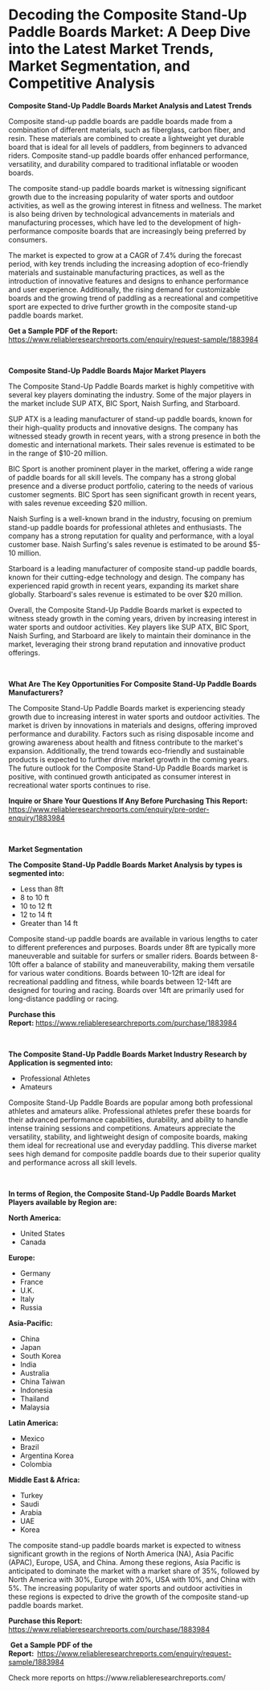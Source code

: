 <p><h1>Decoding the Composite Stand-Up Paddle Boards Market: A Deep Dive into the Latest Market Trends, Market Segmentation, and Competitive Analysis</h1></p><p><strong>Composite Stand-Up Paddle Boards Market Analysis and Latest Trends</strong></p>
<p><p>Composite stand-up paddle boards are paddle boards made from a combination of different materials, such as fiberglass, carbon fiber, and resin. These materials are combined to create a lightweight yet durable board that is ideal for all levels of paddlers, from beginners to advanced riders. Composite stand-up paddle boards offer enhanced performance, versatility, and durability compared to traditional inflatable or wooden boards.</p><p>The composite stand-up paddle boards market is witnessing significant growth due to the increasing popularity of water sports and outdoor activities, as well as the growing interest in fitness and wellness. The market is also being driven by technological advancements in materials and manufacturing processes, which have led to the development of high-performance composite boards that are increasingly being preferred by consumers.</p><p>The market is expected to grow at a CAGR of 7.4% during the forecast period, with key trends including the increasing adoption of eco-friendly materials and sustainable manufacturing practices, as well as the introduction of innovative features and designs to enhance performance and user experience. Additionally, the rising demand for customizable boards and the growing trend of paddling as a recreational and competitive sport are expected to drive further growth in the composite stand-up paddle boards market.</p></p>
<p><strong>Get a Sample PDF of the Report:&nbsp;</strong> <a href="https://www.reliableresearchreports.com/enquiry/request-sample/1883984">https://www.reliableresearchreports.com/enquiry/request-sample/1883984</a></p>
<p>&nbsp;</p>
<p><strong>Composite Stand-Up Paddle Boards Major Market Players</strong></p>
<p><p>The Composite Stand-Up Paddle Boards market is highly competitive with several key players dominating the industry. Some of the major players in the market include SUP ATX, BIC Sport, Naish Surfing, and Starboard.</p><p>SUP ATX is a leading manufacturer of stand-up paddle boards, known for their high-quality products and innovative designs. The company has witnessed steady growth in recent years, with a strong presence in both the domestic and international markets. Their sales revenue is estimated to be in the range of $10-20 million.</p><p>BIC Sport is another prominent player in the market, offering a wide range of paddle boards for all skill levels. The company has a strong global presence and a diverse product portfolio, catering to the needs of various customer segments. BIC Sport has seen significant growth in recent years, with sales revenue exceeding $20 million.</p><p>Naish Surfing is a well-known brand in the industry, focusing on premium stand-up paddle boards for professional athletes and enthusiasts. The company has a strong reputation for quality and performance, with a loyal customer base. Naish Surfing's sales revenue is estimated to be around $5-10 million.</p><p>Starboard is a leading manufacturer of composite stand-up paddle boards, known for their cutting-edge technology and design. The company has experienced rapid growth in recent years, expanding its market share globally. Starboard's sales revenue is estimated to be over $20 million.</p><p>Overall, the Composite Stand-Up Paddle Boards market is expected to witness steady growth in the coming years, driven by increasing interest in water sports and outdoor activities. Key players like SUP ATX, BIC Sport, Naish Surfing, and Starboard are likely to maintain their dominance in the market, leveraging their strong brand reputation and innovative product offerings.</p></p>
<p>&nbsp;</p>
<p><strong>What Are The Key Opportunities For Composite Stand-Up Paddle Boards Manufacturers?</strong></p>
<p><p>The Composite Stand-Up Paddle Boards market is experiencing steady growth due to increasing interest in water sports and outdoor activities. The market is driven by innovations in materials and designs, offering improved performance and durability. Factors such as rising disposable income and growing awareness about health and fitness contribute to the market's expansion. Additionally, the trend towards eco-friendly and sustainable products is expected to further drive market growth in the coming years. The future outlook for the Composite Stand-Up Paddle Boards market is positive, with continued growth anticipated as consumer interest in recreational water sports continues to rise.</p></p>
<p><strong>Inquire or Share Your Questions If Any Before Purchasing This Report:</strong> <a href="https://www.reliableresearchreports.com/enquiry/pre-order-enquiry/1883984">https://www.reliableresearchreports.com/enquiry/pre-order-enquiry/1883984</a></p>
<p>&nbsp;</p>
<p><strong>Market Segmentation</strong></p>
<p><strong>The Composite Stand-Up Paddle Boards Market Analysis by types is segmented into:</strong></p>
<p><ul><li>Less than 8ft</li><li>8 to 10 ft</li><li>10 to 12 ft</li><li>12 to 14 ft</li><li>Greater than 14 ft</li></ul></p>
<p><p>Composite stand-up paddle boards are available in various lengths to cater to different preferences and purposes. Boards under 8ft are typically more maneuverable and suitable for surfers or smaller riders. Boards between 8-10ft offer a balance of stability and maneuverability, making them versatile for various water conditions. Boards between 10-12ft are ideal for recreational paddling and fitness, while boards between 12-14ft are designed for touring and racing. Boards over 14ft are primarily used for long-distance paddling or racing.</p></p>
<p><strong>Purchase this Report:&nbsp;</strong><a href="https://www.reliableresearchreports.com/purchase/1883984">https://www.reliableresearchreports.com/purchase/1883984</a></p>
<p>&nbsp;</p>
<p><strong>The Composite Stand-Up Paddle Boards Market Industry Research by Application is segmented into:</strong></p>
<p><ul><li>Professional Athletes</li><li>Amateurs</li></ul></p>
<p><p>Composite Stand-Up Paddle Boards are popular among both professional athletes and amateurs alike. Professional athletes prefer these boards for their advanced performance capabilities, durability, and ability to handle intense training sessions and competitions. Amateurs appreciate the versatility, stability, and lightweight design of composite boards, making them ideal for recreational use and everyday paddling. This diverse market sees high demand for composite paddle boards due to their superior quality and performance across all skill levels.</p></p>
<p>&nbsp;</p>
<p><strong>In terms of Region, the Composite Stand-Up Paddle Boards Market Players available by Region are:</strong></p>
<p>
    <p> <strong> North America: </strong>
        <ul>
            <li>United States</li>
            <li>Canada</li>
        </ul>
        </p> 
    <p> <strong> Europe: </strong>
        <ul>
            <li>Germany</li>
            <li>France</li>
            <li>U.K.</li>
            <li>Italy</li>
            <li>Russia</li>
        </ul>
        </p> 
    <p> <strong> Asia-Pacific: </strong>
        <ul>
            <li>China</li>
            <li>Japan</li>
            <li>South Korea</li>
            <li>India</li>
            <li>Australia</li>
            <li>China Taiwan</li>
            <li>Indonesia</li>
            <li>Thailand</li>
            <li>Malaysia</li>
        </ul>
        </p> 
    <p> <strong> Latin America: </strong>
        <ul>
            <li>Mexico</li>
            <li>Brazil</li>
            <li>Argentina Korea</li>
            <li>Colombia</li>
        </ul>
        </p> 
    <p> <strong> Middle East & Africa: </strong>
        <ul>
            <li>Turkey</li>
            <li>Saudi</li>
            <li>Arabia</li>
            <li>UAE</li>
            <li>Korea</li>
        </ul>
    </p>
    </p>
<p><p>The composite stand-up paddle boards market is expected to witness significant growth in the regions of North America (NA), Asia Pacific (APAC), Europe, USA, and China. Among these regions, Asia Pacific is anticipated to dominate the market with a market share of 35%, followed by North America with 30%, Europe with 20%, USA with 10%, and China with 5%. The increasing popularity of water sports and outdoor activities in these regions is expected to drive the growth of the composite stand-up paddle boards market.</p></p>
<p><strong>Purchase this Report: </strong><a href="https://www.reliableresearchreports.com/purchase/1883984">https://www.reliableresearchreports.com/purchase/1883984</a></p>
<p>&nbsp;<strong>Get a Sample PDF of the Report:&nbsp;&nbsp;</strong><a href="https://www.reliableresearchreports.com/enquiry/request-sample/1883984">https://www.reliableresearchreports.com/enquiry/request-sample/1883984</a></p>
<p><strong></strong></p>
<p>Check more reports on https://www.reliableresearchreports.com/</p>